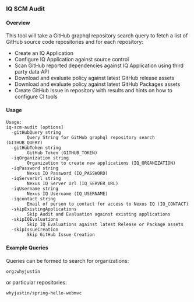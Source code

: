 ### IQ SCM Audit

#### Overview

This tool will take a GitHub graphql repository search query to fetch a list of GitHub
source code repositories and for each repository:

- Create an IQ Application
- Configure IQ Application against source control
- Scan GitHub reported dependencies against IQ Application using third party data API
- Download and evaluate policy against latest GitHub release assets
- Download and evaluate policy against latest GitHub Packages assets
- Create GitHub Issue in repository with results and hints on how to configure CI tools

#### Usage

```
Usage:
iq-scm-audit [options]
  -gitHubQuery string
    	Query String for GitHub graphql repository search (GITHUB_QUERY)
  -gitHubToken string
    	GitHub Token (GITHUB_TOKEN)
  -iqOrganization string
    	Organization to create new applications (IQ_ORGANIZATION)
  -iqPassword string
    	Nexus IQ Password (IQ_PASSWORD)
  -iqServerUrl string
    	Nexus IQ Server Url (IQ_SERVER_URL)
  -iqUsername string
    	Nexus IQ Username (IQ_USERNAME)
  -iqcontact string
    	Email of person to contact for access to Nexus IQ (IQ_CONTACT)
  -skipExistingApplications
    	Skip Audit and Evaluation against existing applications
  -skipIQEvaluations
    	Skip IQ Evaluations against latest Release or Package assets
  -skipIssueCreation
    	Skip GitHub Issue Creation
```

#### Example Queries

Queries can be formed to search for organizations:

```
org:whyjustin
```

or particular repositories:

```
whyjustin/spring-hello-webmvc
```